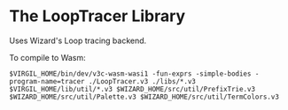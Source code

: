 # The LoopTracer Library #

Uses Wizard's Loop tracing backend.

To compile to Wasm:
```shell
$VIRGIL_HOME/bin/dev/v3c-wasm-wasi1 -fun-exprs -simple-bodies -program-name=tracer ./LoopTracer.v3 ./libs/*.v3 $VIRGIL_HOME/lib/util/*.v3 $WIZARD_HOME/src/util/PrefixTrie.v3 $WIZARD_HOME/src/util/Palette.v3 $WIZARD_HOME/src/util/TermColors.v3
```
